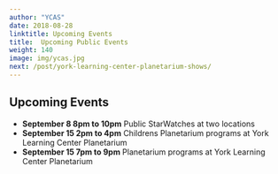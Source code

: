 ```yaml
---
author: "YCAS"
date: 2018-08-28
linktitle: Upcoming Events
title:  Upcoming Public Events
weight: 140
image: img/ycas.jpg
next: /post/york-learning-center-planetarium-shows/
---
```


## Upcoming Events
* **September 8 8pm to 10pm** Public StarWatches at two locations
* **September 15 2pm to 4pm** Childrens Planetarium programs at York Learning Center Planetarium
* **September 15 7pm to 9pm** Planetarium programs at York Learning Center Planetarium
